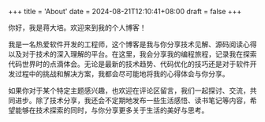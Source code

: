 +++
title = 'About'
date = 2024-08-21T12:10:41+08:00
draft = false
+++

你好，我是蒋大培。欢迎来到我的个人博客！

我是一名热爱软件开发的工程师，这个博客是我与你分享技术见解、源码阅读心得以及对于技术的深入理解的平台。在这里，我会分享我的编程旅程，记录我在探索代码世界时的点滴体会。无论是最新的技术趋势、代码优化的技巧还是对于软件开发过程中的挑战和解决方案，我都会尽可能地将我的心得体会与你分享。

如果你对于某个特定主题感兴趣，也欢迎在评论区留言，我们一起探讨、交流，共同进步。除了技术分享，我还会不定期地发布一些生活感悟、读书笔记等内容，希望能够在技术探索的同时，与你分享更多关于生活的美好与思考。